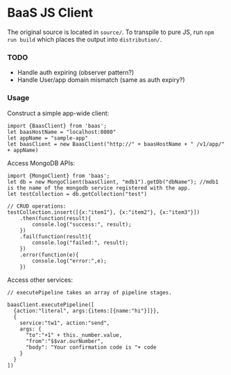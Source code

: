 # BaaS JS Client

The original source is located in `source/`.
To transpile to pure JS, run `npm run build` which places the output into `distribution/`.

### TODO

* Handle auth expiring (observer pattern?)
* Handle User/app domain mismatch (same as auth expiry?)

### Usage

Construct a simple app-wide client:
```
import {BaasClient} from 'baas';
let baasHostName = "localhost:8080"
let appName = "sample-app"
let baasClient = new BaasClient("http://" + baasHostName + " /v1/app/" + appName)
```

Access MongoDB APIs:

```
import {MongoClient} from 'baas';
let db = new MongoClient(baasClient, "mdb1").getDb("dbName"); //mdb1 is the name of the mongodb service registered with the app.
let testCollection = db.getCollection("test")

// CRUD operations:
testCollection.insert([{x:"item1"}, {x:"item2"}, {x:"item3"}])
	.then(function(result){
		console.log("success:", result);
	})
	.fail(function(result){
		console.log("failed:", result);
	})
	.error(function(e){
		console.log("error:",e);
	})
```

Access other services:
```
// executePipeline takes an array of pipeline stages.

baasClient.executePipeline([
  {action:"literal", args:{items:[{name:"hi"}]}},
  {
	service:"tw1", action:"send", 
	args: {
	  "to":"+1" + this._number.value,
	  "from":"$$var.ourNumber",
	  "body": "Your confirmation code is "+ code
	}
  }
])
```
